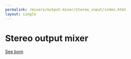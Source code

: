 ```yaml
---
permalink: /mixers/output-mixer/stereo_input/index.html
layout: single
---
```


# Stereo output mixer

[See bom](bom/ibom.html)

